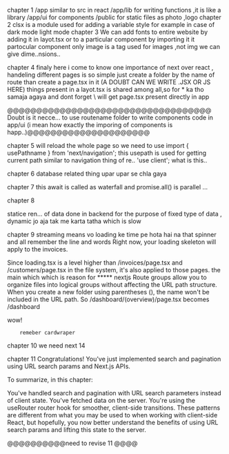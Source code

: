 chapter 1
/app similar to src in react 
/app/lib for writing functions ,it is like a library
/app/ui for components
/public for static files as photo ,logo
chapter 2
clsx is a module used for adding a variable style for example in case of dark mode light mode
chapter 3
We can add fonts to entire website by adding it in layot.tsx or to a particular component by importing it it partocular component only
image is a tag used for images ,not img we can give  dime..nsions..

chapter 4
finaly here i come to know one importance of next over react , handeling different pages is so simple just create a folder by the name of route than create a page.tsx in it (A DOUBT CAN WE WRITE .JSX OR JS HERE)
things present in a layot.tsx is shared among all,so for \* ka tho samaja agaya and dont forget \ will get page.tsx present directly in app

@@@@@@@@@@@@@@@@@@@@@@@@@@@@@@@@@@@ Doubt is it necce... to use routename folder to write components code in app/ui (i mean how exactly the imporing of components is happ..)@@@@@@@@@@@@@@@@@@@@@  



chapter 5 
<a> will reload the whole page so we need to use <Link>
import { usePathname } from 'next/navigation'; this usepath is used for getting current path similar to navigation thing of re..
'use client';  what is this..

chapter 6
database related thing upar upar se chla gaya 

chapter 7 
this await is called as waterfall and promise.all() is parallel ...

chapter 8

statice ren... of data done in backend for the purpose of fixed type of data ,
dynamic jo aja tak me karta tatha which is slow

chapter 9 
streaming means vo loading ke time pe hota hai na that spinner and all 
remember the line and words Right now, your loading skeleton will apply to the invoices.

Since loading.tsx is a level higher than /invoices/page.tsx and /customers/page.tsx in the file system, it's also applied to those pages. the main which which is reason for ***** nextjs
Route groups allow you to organize files into logical groups without affecting the URL path structure. When you create a new folder using parentheses (), the name won't be included in the URL path. So /dashboard/(overview)/page.tsx becomes /dashboard

wow!
<!-- 
   <Suspense fallback={<RevenueChartSkeleton />}>
          <RevenueChart />
        </Suspense> -->

        remeber cardwraper


 chapter 10 we need next 14


 chapter 11 
 Congratulations! You've just implemented search and pagination using URL search params and Next.js APIs.

To summarize, in this chapter:

You've handled search and pagination with URL search parameters instead of client state.
You've fetched data on the server.
You're using the useRouter router hook for smoother, client-side transitions.
These patterns are different from what you may be used to when working with client-side React, but hopefully, you now better understand the benefits of using URL search params and lifting this state to the server.

@@@@@@@@@@need to revise 11 @@@@

        
